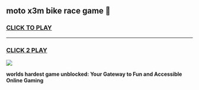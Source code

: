 
## moto x3m bike race game 👋
<h3>
<a href="https://premium.freeplayer.one?title=moto_x3m_bike_race_game&ref=13F">CLICK TO PLAY</a></h3>
<hr>

<h3>
<a href="https://premium.freeplayer.one?title=moto_x3m_bike_race_game&ref=13F">CLICK 2 PLAY</a>
  
</h3>

<a href="https://premium.freeplayer.one?title=moto_x3m_bike_race_game&ref=12F/"><img src="https://clearcache.store/games.png"></a>


**worlds hardest game unblocked: Your Gateway to Fun and Accessible Online Gaming**

